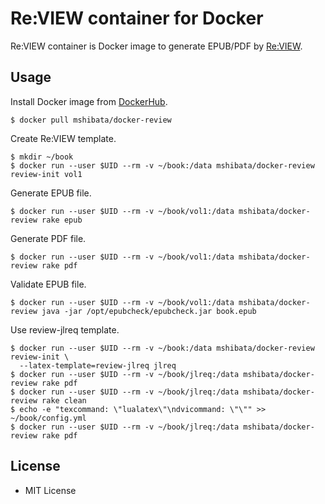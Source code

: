 # Re:VIEW container for Docker

Re:VIEW container is Docker image to generate EPUB/PDF by [Re:VIEW](http://reviewml.org/).

## Usage

Install Docker image from [DockerHub](https://hub.docker.com/r/mshibata/docker-review/).

```
$ docker pull mshibata/docker-review
```

Create Re:VIEW template.

```
$ mkdir ~/book
$ docker run --user $UID --rm -v ~/book:/data mshibata/docker-review review-init vol1
```

Generate EPUB file.

```
$ docker run --user $UID --rm -v ~/book/vol1:/data mshibata/docker-review rake epub
```

Generate PDF file.

```
$ docker run --user $UID --rm -v ~/book/vol1:/data mshibata/docker-review rake pdf
```

Validate EPUB file.

```
$ docker run --user $UID --rm -v ~/book/vol1:/data mshibata/docker-review java -jar /opt/epubcheck/epubcheck.jar book.epub
```

Use review-jlreq template.

```
$ docker run --user $UID --rm -v ~/book:/data mshibata/docker-review review-init \
  --latex-template=review-jlreq jlreq
$ docker run --user $UID --rm -v ~/book/jlreq:/data mshibata/docker-review rake pdf
$ docker run --user $UID --rm -v ~/book/jlreq:/data mshibata/docker-review rake clean
$ echo -e "texcommand: \"lualatex\"\ndvicommand: \"\"" >> ~/book/config.yml
$ docker run --user $UID --rm -v ~/book/jlreq:/data mshibata/docker-review rake pdf
```

## License

* MIT License
